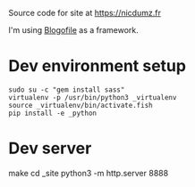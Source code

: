 Source code for site at https://nicdumz.fr

I'm using [Blogofile](https://github.com/EnigmaCurry/blogofile) as a framework.
# Dev environment setup

    sudo su -c "gem install sass"
    virtualenv -p /usr/bin/python3 _virtualenv
    source _virtualenv/bin/activate.fish
    pip install -e _python


# Dev server

   make
   cd \_site
   python3 -m http.server 8888
